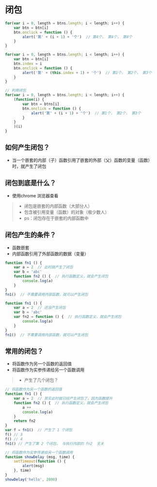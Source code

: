 # 闭包

```javascript
for(var i = 0, length = btns.length; i < length; i++) {
    var btn = btn[i]
    btn.onclick = function () {
        alert('第' + (i + 1) + '个')  // 第4个， 第4个， 第4个
    }
}
```
```javascript
for(var i = 0, length = btns.length; i < length; i++) {
    var btn = btn[i]
    btn.index = i
    btn.onclick = function () {
        alert('第' + (this.index + 1) + '个')  // 第1个， 第2个， 第3个
    }
}
```
```javascript
// 利用闭包
for(var i = 0, length = btns.length; i < length; i++) {
    (function(i) {
        var btn = btns[i]
        btn.onclick = function () {
            alert('第' + (i + 1) + '个')  // 第1个， 第2个， 第3个
        }
    }
    )(i)
}
```
## 如何产生闭包？
+ 当一个嵌套的内部（子）函数引用了嵌套的外部（父）函数的变量（函数）时，就产生了闭包
## 闭包到底是什么？
+ 使用chrome 浏览器查看
>+ 闭包是嵌套的内部函数（大部分人）
>+ 包含被引用变量（函数）的对象（极少数人）
>+ ps：闭包存在于嵌套的内部函数中
## 闭包产生的条件？
+ 函数嵌套
+ 内部函数引用了外部函数的数据（变量）
```javascript
function fn1 () {
    var a = 2  // 此时就产生了闭包
    var b = 'abc'
    function fn2 () {  // 执行函数定义，就会产生闭包
        console.log(a)
    }
}
fn1()  // 不需要调用内部函数，就可以产生闭包
```
```javascript
function fn1 () {
    var a = 2  // 还没产生闭包
    var b = 'abc'
    var fn2 = function () {  // 执行函数定义，就会产生闭包
        console.log(a)
    }
}
fn1()  // 不需要调用内部函数，就可以产生闭包
```
## 常用的闭包？
+ 将函数作为另一个函数的返回值
+ 将函数作为实参传递给另一个函数调用
>+ 产生了几个闭包？
```javascript
// 将函数作为另一个函数的返回值
function fn1 () {
    var a = 2  // 其实此时就已经产生闭包了，因为函数提升
    function fn2 () {  // 执行函数定义，就会产生闭包
        a ++
        console.log(a)
    }
    return fn2
}
var f = fn1()  // 产生了 1 个闭包
f() // 3
f() // 4
fn1() // 产生了第 2 个闭包， 与执行内部的 fn2  无关
```
```javascript
// 将函数作为实参传递给另一个函数调用
function showDelay (msg, time) {
    setTimeout(function () {
        alert(msg)
    }, time)
}
showDelay('hello', 2000)
```